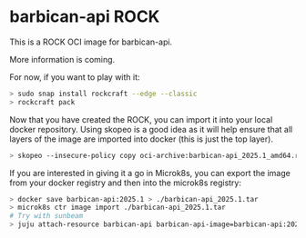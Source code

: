 # barbican-api ROCK

This is a ROCK OCI image for barbican-api.

More information is coming.

For now, if you want to play with it:

```bash
> sudo snap install rockcraft --edge --classic
> rockcraft pack
```

Now that you have created the ROCK, you can import it into
your local docker repository. Using skopeo is a good idea as
it will help ensure that all layers of the image are imported
into docker (this is just the top layer).

```bash
> skopeo --insecure-policy copy oci-archive:barbican-api_2025.1_amd64.rock docker-daemon:barbican-api:2025.1
```

If you are interested in giving it a go in Microk8s, you can
export the image from your docker registry and then into the
microk8s registry:

```bash
> docker save barbican-api:2025.1 > ./barbican-api_2025.1.tar
> microk8s ctr image import ./barbican-api_2025.1.tar
# Try with sunbeam
> juju attach-resource barbican-api barbican-api-image=barbican-api:2025.1
```
